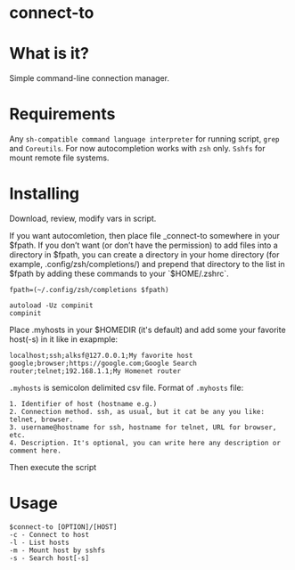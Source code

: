 connect-to
===

# What is it?
Simple command-line connection manager.

# Requirements
Any `sh-compatible command language interpreter` for running script, `grep` and `Coreutils`. For now autocompletion works with `zsh` only. `Sshfs` for mount remote file systems.

# Installing
Download, review, modify vars in script.

If you want autocomletion, then place file _connect-to somewhere in your $fpath. If you don’t want (or don’t have the permission) to add files into a directory in $fpath, you can create a directory in your home directory (for example, .config/zsh/completions/) and prepend that directory to the list in $fpath by adding these commands to your `$HOME/.zshrc`.

```
fpath=(~/.config/zsh/completions $fpath)

autoload -Uz compinit
compinit
```

Place .myhosts in your $HOMEDIR (it's default) and add some your favorite host(-s) in it like in exapmple:

```
localhost;ssh;alksf@127.0.0.1;My favorite host
google;browser;https://google.com;Google Search
router;telnet;192.168.1.1;My Homenet router
```

`.myhosts` is semicolon delimited csv file. Format of `.myhosts` file:

    1. Identifier of host (hostname e.g.)
    2. Connection method. ssh, as usual, but it cat be any you like: telnet, browser.
    3. username@hostname for ssh, hostname for telnet, URL for browser, etc.
    4. Description. It's optional, you can write here any description or comment here.

Then execute the script

# Usage
```
$connect-to [OPTION]/[HOST]
-c - Connect to host
-l - List hosts
-m - Mount host by sshfs
-s - Search host[-s]
```
